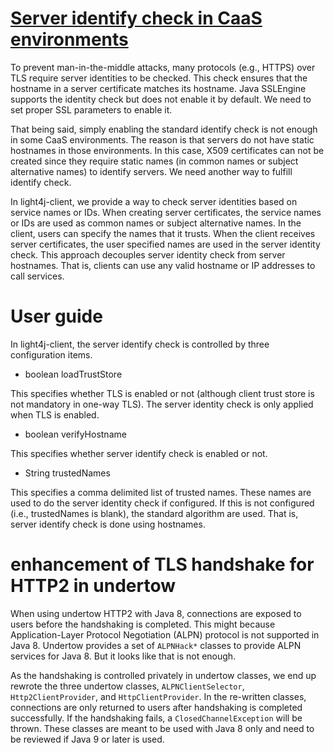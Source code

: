 # [Server identify check in CaaS environments](https://github.com/networknt/light-4j/issues/358)

To prevent man-in-the-middle attacks, many protocols (e.g., HTTPS) over TLS require server identities to be checked. This check ensures that the hostname in a server certificate matches its hostname. Java SSLEngine supports the identity check but does not enable it by default. We need to set proper SSL parameters to enable it.

That being said, simply enabling the standard identify check is not enough in some CaaS environments. The reason is that servers do not have static hostnames in those environments. In this case, X509 certificates can not be created since they require static names (in common names or subject alternative names) to identify servers. We need another way to fulfill identify check.

In light4j-client, we provide a way to check server identities based on service names or IDs. When creating server certificates, the service names or IDs are used as common names or subject alternative names. In the client, users can specify the names that it trusts. When the client receives server certificates, the user specified names are used in the server identity check. This approach decouples server identity check from server hostnames. That is, clients can use any valid hostname or IP addresses to call services.

# User guide
In light4j-client, the server identify check is controlled by three configuration items.

* boolean loadTrustStore

This specifies whether TLS is enabled or not (although client trust store is not mandatory in one-way TLS). The server identity check is only applied when TLS is enabled.

* boolean verifyHostname

This specifies whether server identify check is enabled or not.

* String trustedNames

This specifies a comma delimited list of trusted names. These names are used to do the server identity check if configured. If this is not configured (i.e., trustedNames is blank), the standard algorithm are used. That is, server identify check is done using hostnames.

# enhancement of TLS handshake for HTTP2 in undertow

When using undertow HTTP2 with Java 8, connections are exposed to users before the handshaking is completed. This might because Application-Layer Protocol Negotiation (ALPN) protocol is not supported in Java 8. Undertow provides a set of `ALPNHack*` classes to provide ALPN services for Java 8. But it looks like that is not enough.

As the handshaking is controlled privately in undertow classes, we end up rewrote the three undertow classes, `ALPNClientSelector`, `Http2ClientProvider`, and `HttpClientProvider`. In the re-written classes, connections are only returned to users after handshaking is completed successfully. If the handshaking fails, a `ClosedChannelException` will be thrown. These classes are meant to be used with Java 8 only and need to be reviewed if Java 9 or later is used.
